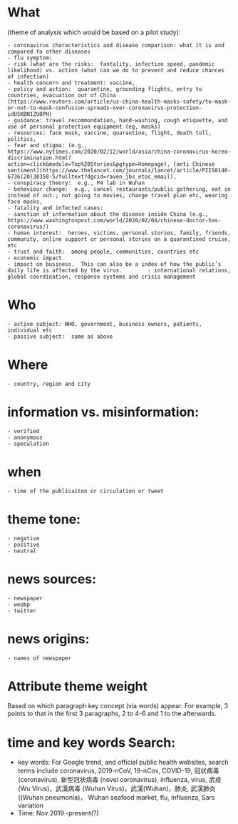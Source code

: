 # What 
(theme of analysis which would be based on a pilot study):  

	- coronavirus characteristics and disease comparison: what it is and compared to other diseases
	- flu symptom:
	- risk (what are the risks:  fantality, infection speed, pandemic likelihood) vs. action (what can we do to prevent and reduce chances of infection)
	- health concern and treatment: vaccine,
	- policy and action:  quarantine, grounding flights, entry to countries, evacuation out of China (https://www.reuters.com/article/us-china-health-masks-safety/to-mask-or-not-to-mask-confusion-spreads-over-coronavirus-protection-idUSKBN1ZU0PH)
	- guidance: travel recommondation, hand-washing, cough etiquette, and use of personal protection equipment (eg, masks)
	- resources: face mask, vaccine, quarantine, flight, death toll, politics, 
	- fear and stigma: (e.g., https://www.nytimes.com/2020/02/12/world/asia/china-coronavirus-korea-discrimination.html?action=click&module=Top%20Stories&pgtype=Homepage), [anti Chinese sentiment](https://www.thelancet.com/journals/lancet/article/PIIS0140-6736(20)30358-5/fulltext?dgcid=raven_jbs_etoc_email),
	- conspiracy theory:  e.g., P4 lab in Wuhan
	- behaviour change:  e.g., cancel restaurants/public gathering, eat in instead of out.; not going to movies, change travel plan etc, wearing face masks, 
	- fatality and infected cases:
	- sanction of information about the disease inside China (e.g., https://www.washingtonpost.com/world/2020/02/04/chinese-doctor-has-coronavirus/)
	- human interest:  heroes, victims, personal stories, family, friends, community, online support or personal stories on a quarantined cruise, etc
	- trust and faith:  among people, communities, countries etc
	- economic impact
	- impact on business.  This can also be a index of how the public’s daily life is affected by the virus.		- international relations, global coordination, response systems and crisis management

# Who
	- active subject: WHO, government, business owners, patients, individual etc
	- passive subject:  same as above

# Where
	- country, region and city
	
# information vs. misinformation:

	- verified
	- anonymous
	- speculation
# when

	- time of the publicaiton or circulation or tweet
# theme tone: 

	- negative
	- positive
	- neutral

#  news sources:

	- newspaper
	- weobp
	- twitter

# news origins:

	- names of newspaper

# Attribute theme weight
Based on which paragraph key concept (via words) appear.  For example, 3 points to that in the first 3 paragraphs, 2 to 4-6 and 1 to the afterwards.

# time and key words Search:
- key words: For Google trend, and official public health websites, search terms include coronavirus, 2019-nCoV, 19-nCov, COVID-19, 冠状病毒 (coronavirus), 新型冠状病毒 (novel coronavirus), influenza, virus, 武疫 (Wu Virus)，武漢病毒 (Wuhan Virus)，武漢(Wuhan)，肺炎, 武漢肺炎 ((Wuhan pneumonia)， Wuhan seafood market, flu, influenza, Sars variation
- Time:  Nov 2019 -present(?)
